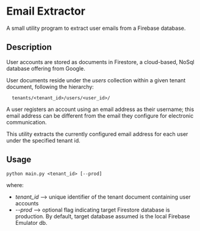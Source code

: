 # Email Extractor
 A small utility program to extract user emails from a Firebase database.

 ## Description
User accounts are stored as documents in Firestore, a cloud-based, NoSql database offering from Google.  

User documents reside under the _users_ collection within
    a given tenant document, following the hierarchy:

      tenants/<tenant_id>/users/<user_id>/

A user registers an account using an email address as their username; this email address can be different from the email they configure for electronic communication.

This utility extracts the currently configured email address for each user under the specified tenant id.

## Usage
```
python main.py <tenant_id> [--prod]
```
where:
- _tenant_id_ --> unique identifier of the tenant document containing user accounts
- _--prod_ --> optional flag indicating target Firestore database is production.  By default, target database assumed is the local Firebase Emulator db.

